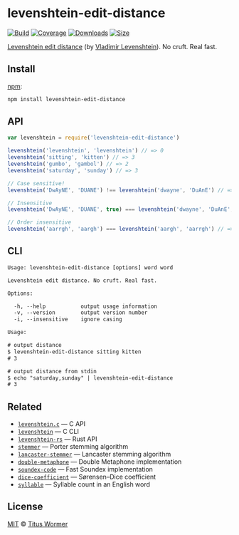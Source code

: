 # levenshtein-edit-distance

[![Build][build-badge]][build]
[![Coverage][coverage-badge]][coverage]
[![Downloads][downloads-badge]][downloads]
[![Size][size-badge]][size]

[Levenshtein edit distance][wiki] (by [Vladimir Levenshtein][vlad]).
No cruft.
Real fast.

## Install

[npm][]:

```sh
npm install levenshtein-edit-distance
```

## API

```js
var levenshtein = require('levenshtein-edit-distance')

levenshtein('levenshtein', 'levenshtein') // => 0
levenshtein('sitting', 'kitten') // => 3
levenshtein('gumbo', 'gambol') // => 2
levenshtein('saturday', 'sunday') // => 3

// Case sensitive!
levenshtein('DwAyNE', 'DUANE') !== levenshtein('dwayne', 'DuAnE') // => true

// Insensitive
levenshtein('DwAyNE', 'DUANE', true) === levenshtein('dwayne', 'DuAnE', true) // => true

// Order insensitive
levenshtein('aarrgh', 'aargh') === levenshtein('aargh', 'aarrgh') // => true
```

## CLI

```txt
Usage: levenshtein-edit-distance [options] word word

Levenshtein edit distance. No cruft. Real fast.

Options:

  -h, --help           output usage information
  -v, --version        output version number
  -i, --insensitive    ignore casing

Usage:

# output distance
$ levenshtein-edit-distance sitting kitten
# 3

# output distance from stdin
$ echo "saturday,sunday" | levenshtein-edit-distance
# 3
```

## Related

*   [`levenshtein.c`](https://github.com/wooorm/levenshtein.c)
    — C API
*   [`levenshtein`](https://github.com/wooorm/levenshtein)
    — C CLI
*   [`levenshtein-rs`](https://github.com/wooorm/levenshtein-rs)
    — Rust API
*   [`stemmer`](https://github.com/words/stemmer)
    — Porter stemming algorithm
*   [`lancaster-stemmer`](https://github.com/words/lancaster-stemmer)
    — Lancaster stemming algorithm
*   [`double-metaphone`](https://github.com/words/double-metaphone)
    — Double Metaphone implementation
*   [`soundex-code`](https://github.com/words/soundex-code)
    — Fast Soundex implementation
*   [`dice-coefficient`](https://github.com/words/dice-coefficient)
    — Sørensen–Dice coefficient
*   [`syllable`](https://github.com/words/syllable)
    — Syllable count in an English word

## License

[MIT][license] © [Titus Wormer][author]

<!-- Definitions -->

[build-badge]: https://img.shields.io/travis/words/levenshtein-edit-distance.svg

[build]: https://travis-ci.org/words/levenshtein-edit-distance

[coverage-badge]: https://img.shields.io/codecov/c/github/words/levenshtein-edit-distance.svg

[coverage]: https://codecov.io/github/words/levenshtein-edit-distance

[downloads-badge]: https://img.shields.io/npm/dm/levenshtein-edit-distance.svg

[downloads]: https://www.npmjs.com/package/levenshtein-edit-distance

[size-badge]: https://img.shields.io/bundlephobia/minzip/levenshtein-edit-distance.svg

[size]: https://bundlephobia.com/result?p=levenshtein-edit-distance

[npm]: https://www.npmjs.com

[license]: license

[author]: https://wooorm.com

[wiki]: https://en.wikipedia.org/wiki/Levenshtein_distance

[vlad]: https://en.wikipedia.org/wiki/Vladimir_Levenshtein

